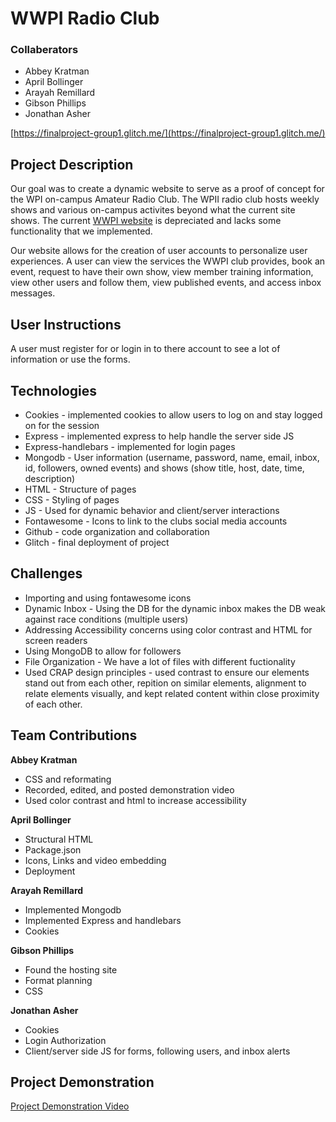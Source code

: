 # WWPI Radio Club
### Collaberators
- Abbey Kratman
- April Bollinger
- Arayah Remillard
- Gibson Phillips
- Jonathan Asher

[https://finalproject-group1.glitch.me/](https://finalproject-group1.glitch.me/)

## Project Description
Our goal was to create a dynamic website to serve as a proof of concept for the WPI on-campus Amateur Radio Club. The WPII radio club hosts weekly shows and various on-campus activites beyond what the current site shows. The current [WWPI website](https://wwpiradioexecs.wixsite.com/wwpi) is depreciated and lacks some functionality that we implemented.

Our website allows for the creation of user accounts to personalize user experiences. A user can view the services the WWPI club provides, book an event, request to have their own show, view member training information, view other users and follow them, view published events, and access inbox messages.

## User Instructions
A user must register for or login in to there account to see a lot of information or use the forms.

## Technologies
- Cookies - implemented cookies to allow users to log on and stay logged on for the session
- Express - implemented express to help handle the server side JS
- Express-handlebars - implemented for login pages
- Mongodb - User information (username, password, name, email, inbox, id, followers, owned events) and shows (show title, host, date, time, description)
- HTML - Structure of pages
- CSS - Styling of pages
- JS - Used for dynamic behavior and client/server interactions
- Fontawesome - Icons to link to the clubs social media accounts
- Github - code organization and collaboration
- Glitch - final deployment of project

## Challenges
- Importing and using fontawesome icons
- Dynamic Inbox - Using the DB for the dynamic inbox makes the DB weak against race conditions (multiple users)
- Addressing Accessibility concerns using color contrast and HTML for screen readers
- Using MongoDB to allow for followers
- File Organization - We have a lot of files with different fuctionality
- Used CRAP design principles - used contrast to ensure our elements stand out from each other, repition on similar elements, alignment to relate elements visually, and kept related content within close proximity of each other.


## Team Contributions
**Abbey Kratman**
- CSS and reformating
- Recorded, edited, and posted demonstration video
- Used color contrast and html to increase accessibility

**April Bollinger**
- Structural HTML
- Package.json
- Icons, Links and video embedding
- Deployment

**Arayah Remillard**
- Implemented Mongodb
- Implemented Express and handlebars
- Cookies

**Gibson Phillips**
- Found the hosting site
- Format planning
- CSS

**Jonathan Asher**
- Cookies
- Login Authorization
- Client/server side JS for forms, following users, and inbox alerts

## Project Demonstration
[Project Demonstration Video](https://youtu.be/tNNE-Ki4Qic)


